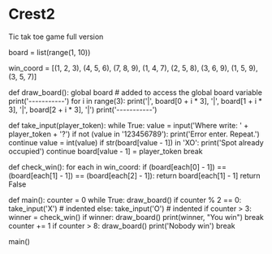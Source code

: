 # Crest2
Tic tak toe game full version

board = list(range(1, 10))

win_coord = [(1, 2, 3), (4, 5, 6), (7, 8, 9), (1, 4, 7), (2, 5, 8), (3, 6, 9), (1, 5, 9), (3, 5, 7)]


def draw_board():
    global board  # added to access the global board variable
    print('-----------')
    for i in range(3):
        print('|', board[0 + i * 3], '|', board[1 + i * 3], '|', board[2 + i * 3], '|')
    print('-----------')


def take_input(player_token):
    while True:
        value = input('Where write: ' + player_token + '?')
        if not (value in '123456789'):
            print('Error enter. Repeat.')
            continue
        value = int(value)
        if str(board[value - 1]) in 'XO':
            print('Spot already occupied')
            continue
        board[value - 1] = player_token
        break


def check_win():
    for each in win_coord:
        if (board[each[0] - 1]) == (board[each[1] - 1]) == (board[each[2] - 1]):
            return board[each[1] - 1]
    return False


def main():
    counter = 0
    while True:
        draw_board()
        if counter % 2 == 0:
            take_input('X')  # indented
        else:
            take_input('O')  # indented
        if counter > 3:
            winner = check_win()
            if winner:
                draw_board()
                print(winner, "You win")
                break
        counter += 1
        if counter > 8:
            draw_board()
            print('Nobody win')
            break


main()




